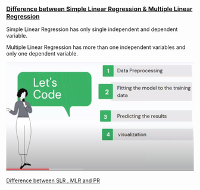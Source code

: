 ### [Difference between Simple Linear Regression & Multiple Linear Regression](https://www.youtube.com/watch?v=7zwbgtNkjNI&list=PLVG0Zju2HPJe0bhmV6l1MEE-6h0MG-20P&index=15)

Simple Linear Regression has only single independent and dependent variable.

Multiple Linear Regression has more than one independent variables and only one dependent variable.

![Alt text](image.png)

[Difference between SLR , MLR and PR ](https://www.youtube.com/watch?v=kVVq2JDwiik) 